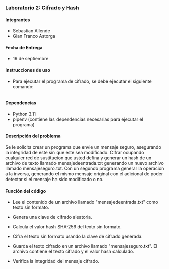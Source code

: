 ### Laboratorio 2: Cifrado y Hash


#### Integrantes

- Sebastian Allende
- Gian Franco Astorga

#### Fecha de Entrega

- 19 de septiembre

#### Instrucciones de uso

- Para ejecutar el programa de cifrado, se debe ejecutar el siguiente comando:
``` 

```

#### Dependencias

- Python 3.11
- pipenv (contiene las dependencias necesarias para ejecutar el programa)

#### Descripción del problema

Se le solicita crear un programa que envie un mensaje seguro, asegurando la integridad de este sin que este sea modificado.
Cifrar ocupando cualquier red de sustitucion que usted defina y generar un hash de un archivo de texto llamado mensajedeentrada.txt generando un nuevo archivo llamado mensajeseguro.txt.
Con un segundo programa generar la operacion a la inversa, generando el mismo mensaje original con el adicional de poder detectar si el mensaje ha sido modificado o no.

#### Función del código

- Lee el contenido de un archivo llamado "mensajedeentrada.txt" como texto sin formato.

- Genera una clave de cifrado aleatoria.

- Calcula el valor hash SHA-256 del texto sin formato.

- Cifra el texto sin formato usando la clave de cifrado generada.

- Guarda el texto cifrado en un archivo llamado "mensajeseguro.txt". El archivo contiene el texto cifrado y el valor hash calculado.

- Verifica la integridad del mensaje cifrado.
